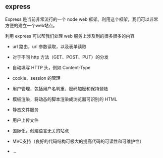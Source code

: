 ## express

Express 是当前非常流行的一个 node web 框架。利用这个框架，我们可以非常方便的建立一个web站点。

利用 express 可以帮我们处理 web 服务上涉及到的很多很多的内容

* url 路由，url 参数读取，以及表单读取

* 对于不同 http 方法（GET、POST、PUT）的分发

* 自动填写 HTTP 头，例如 Content-Type

* cookie、session 的管理

* 用户管理，包括用户名判重、密码加密和保持登陆

* 模板渲染，将动态的脚本渲染成浏览器可识别的 HTML

* 静态文件服务

* 用户上传文件

* 国际化，创建语言无关的站点

* MVC支持（良好的代码结构可极大的提高代码的可读性和可维护性）

* ...

